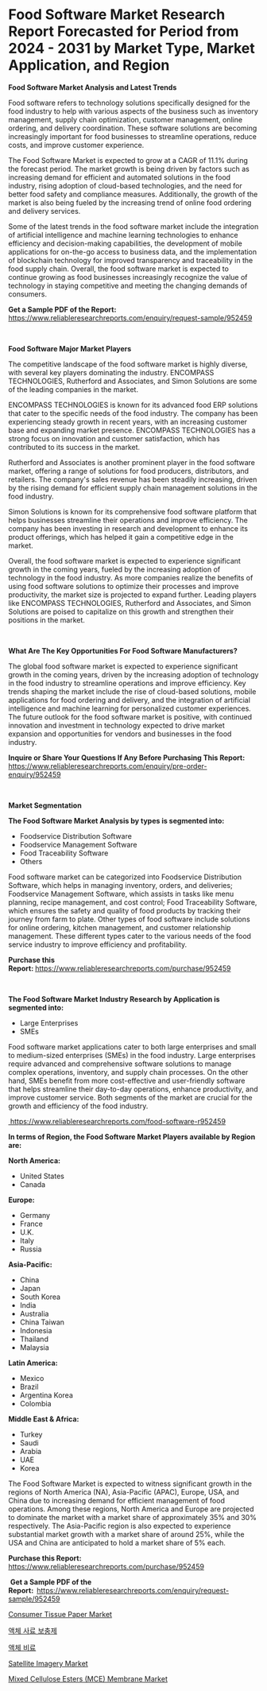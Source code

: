 <p><h1>Food Software Market Research Report Forecasted for Period from 2024 -  2031 by Market Type, Market Application, and Region</h1></p><p><strong>Food Software Market Analysis and Latest Trends</strong></p>
<p><p>Food software refers to technology solutions specifically designed for the food industry to help with various aspects of the business such as inventory management, supply chain optimization, customer management, online ordering, and delivery coordination. These software solutions are becoming increasingly important for food businesses to streamline operations, reduce costs, and improve customer experience.</p><p>The Food Software Market is expected to grow at a CAGR of 11.1% during the forecast period. The market growth is being driven by factors such as increasing demand for efficient and automated solutions in the food industry, rising adoption of cloud-based technologies, and the need for better food safety and compliance measures. Additionally, the growth of the market is also being fueled by the increasing trend of online food ordering and delivery services.</p><p>Some of the latest trends in the food software market include the integration of artificial intelligence and machine learning technologies to enhance efficiency and decision-making capabilities, the development of mobile applications for on-the-go access to business data, and the implementation of blockchain technology for improved transparency and traceability in the food supply chain. Overall, the food software market is expected to continue growing as food businesses increasingly recognize the value of technology in staying competitive and meeting the changing demands of consumers.</p></p>
<p><strong>Get a Sample PDF of the Report:&nbsp;</strong> <a href="https://www.reliableresearchreports.com/enquiry/request-sample/952459">https://www.reliableresearchreports.com/enquiry/request-sample/952459</a></p>
<p>&nbsp;</p>
<p><strong>Food Software Major Market Players</strong></p>
<p><p>The competitive landscape of the food software market is highly diverse, with several key players dominating the industry. ENCOMPASS TECHNOLOGIES, Rutherford and Associates, and Simon Solutions are some of the leading companies in the market.</p><p>ENCOMPASS TECHNOLOGIES is known for its advanced food ERP solutions that cater to the specific needs of the food industry. The company has been experiencing steady growth in recent years, with an increasing customer base and expanding market presence. ENCOMPASS TECHNOLOGIES has a strong focus on innovation and customer satisfaction, which has contributed to its success in the market.</p><p>Rutherford and Associates is another prominent player in the food software market, offering a range of solutions for food producers, distributors, and retailers. The company's sales revenue has been steadily increasing, driven by the rising demand for efficient supply chain management solutions in the food industry.</p><p>Simon Solutions is known for its comprehensive food software platform that helps businesses streamline their operations and improve efficiency. The company has been investing in research and development to enhance its product offerings, which has helped it gain a competitive edge in the market.</p><p>Overall, the food software market is expected to experience significant growth in the coming years, fueled by the increasing adoption of technology in the food industry. As more companies realize the benefits of using food software solutions to optimize their processes and improve productivity, the market size is projected to expand further. Leading players like ENCOMPASS TECHNOLOGIES, Rutherford and Associates, and Simon Solutions are poised to capitalize on this growth and strengthen their positions in the market.</p></p>
<p>&nbsp;</p>
<p><strong>What Are The Key Opportunities For Food Software Manufacturers?</strong></p>
<p><p>The global food software market is expected to experience significant growth in the coming years, driven by the increasing adoption of technology in the food industry to streamline operations and improve efficiency. Key trends shaping the market include the rise of cloud-based solutions, mobile applications for food ordering and delivery, and the integration of artificial intelligence and machine learning for personalized customer experiences. The future outlook for the food software market is positive, with continued innovation and investment in technology expected to drive market expansion and opportunities for vendors and businesses in the food industry.</p></p>
<p><strong>Inquire or Share Your Questions If Any Before Purchasing This Report:</strong> <a href="https://www.reliableresearchreports.com/enquiry/pre-order-enquiry/952459">https://www.reliableresearchreports.com/enquiry/pre-order-enquiry/952459</a></p>
<p>&nbsp;</p>
<p><strong>Market Segmentation</strong></p>
<p><strong>The Food Software Market Analysis by types is segmented into:</strong></p>
<p><ul><li>Foodservice Distribution Software</li><li>Foodservice Management Software</li><li>Food Traceability Software</li><li>Others</li></ul></p>
<p><p>Food software market can be categorized into Foodservice Distribution Software, which helps in managing inventory, orders, and deliveries; Foodservice Management Software, which assists in tasks like menu planning, recipe management, and cost control; Food Traceability Software, which ensures the safety and quality of food products by tracking their journey from farm to plate. Other types of food software include solutions for online ordering, kitchen management, and customer relationship management. These different types cater to the various needs of the food service industry to improve efficiency and profitability.</p></p>
<p><strong>Purchase this Report:&nbsp;</strong><a href="https://www.reliableresearchreports.com/purchase/952459">https://www.reliableresearchreports.com/purchase/952459</a></p>
<p>&nbsp;</p>
<p><strong>The Food Software Market Industry Research by Application is segmented into:</strong></p>
<p><ul><li>Large Enterprises</li><li>SMEs</li></ul></p>
<p><p>Food software market applications cater to both large enterprises and small to medium-sized enterprises (SMEs) in the food industry. Large enterprises require advanced and comprehensive software solutions to manage complex operations, inventory, and supply chain processes. On the other hand, SMEs benefit from more cost-effective and user-friendly software that helps streamline their day-to-day operations, enhance productivity, and improve customer service. Both segments of the market are crucial for the growth and efficiency of the food industry.</p></p>
<p><a href="https://www.reliableresearchreports.com/food-software-r952459">&nbsp;https://www.reliableresearchreports.com/food-software-r952459</a></p>
<p><strong>In terms of Region, the Food Software Market Players available by Region are:</strong></p>
<p>
    <p> <strong> North America: </strong>
        <ul>
            <li>United States</li>
            <li>Canada</li>
        </ul>
        </p> 
    <p> <strong> Europe: </strong>
        <ul>
            <li>Germany</li>
            <li>France</li>
            <li>U.K.</li>
            <li>Italy</li>
            <li>Russia</li>
        </ul>
        </p> 
    <p> <strong> Asia-Pacific: </strong>
        <ul>
            <li>China</li>
            <li>Japan</li>
            <li>South Korea</li>
            <li>India</li>
            <li>Australia</li>
            <li>China Taiwan</li>
            <li>Indonesia</li>
            <li>Thailand</li>
            <li>Malaysia</li>
        </ul>
        </p> 
    <p> <strong> Latin America: </strong>
        <ul>
            <li>Mexico</li>
            <li>Brazil</li>
            <li>Argentina Korea</li>
            <li>Colombia</li>
        </ul>
        </p> 
    <p> <strong> Middle East & Africa: </strong>
        <ul>
            <li>Turkey</li>
            <li>Saudi</li>
            <li>Arabia</li>
            <li>UAE</li>
            <li>Korea</li>
        </ul>
    </p>
    </p>
<p><p>The Food Software Market is expected to witness significant growth in the regions of North America (NA), Asia-Pacific (APAC), Europe, USA, and China due to increasing demand for efficient management of food operations. Among these regions, North America and Europe are projected to dominate the market with a market share of approximately 35% and 30% respectively. The Asia-Pacific region is also expected to experience substantial market growth with a market share of around 25%, while the USA and China are anticipated to hold a market share of 5% each.</p></p>
<p><strong>Purchase this Report: </strong><a href="https://www.reliableresearchreports.com/purchase/952459">https://www.reliableresearchreports.com/purchase/952459</a></p>
<p>&nbsp;<strong>Get a Sample PDF of the Report:&nbsp;&nbsp;</strong><a href="https://www.reliableresearchreports.com/enquiry/request-sample/952459">https://www.reliableresearchreports.com/enquiry/request-sample/952459</a></p>
<p><strong></strong></p>
<p><p><a href="https://www.linkedin.com/pulse/consumer-tissue-paper-market-size-type-toilet-paperkitchen-hand-9vucf?trackingId=9AVRHxXOT2iBp%2B80NaQWDg%3D%3D">Consumer Tissue Paper Market</a></p><p><a href="https://github.com/plelbej847484502/Market-Research-Report-List-4/blob/main/317571578731.md">액체 사료 보충제</a></p><p><a href="https://github.com/vseigx30c9a1j/Market-Research-Report-List-4/blob/main/255014078732.md">액체 비료</a></p><p><a href="https://medium.com/@dorothybrooks53/insights-into-satellite-imagery-market-share-and-competitive-landscape-for-period-from-2024-to-2031-e08926453ee3">Satellite Imagery Market</a></p><p><a href="https://www.linkedin.com/pulse/global-mixed-cellulose-esters-mce-membrane-market-opportunities-59frf?trackingId=UsPimQnmSjW13mfTFffF%2BQ%3D%3D">Mixed Cellulose Esters (MCE) Membrane Market</a></p></p>